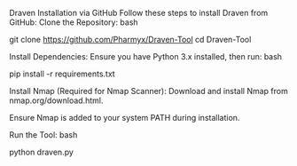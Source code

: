 Draven Installation via GitHub
Follow these steps to install Draven from GitHub:
Clone the Repository:
bash

git clone https://github.com/Pharmyx/Draven-Tool
cd Draven-Tool

Install Dependencies:
Ensure you have Python 3.x installed, then run:
bash

pip install -r requirements.txt

Install Nmap (Required for Nmap Scanner):
Download and install Nmap from nmap.org/download.html.

Ensure Nmap is added to your system PATH during installation.

Run the Tool:
bash

python draven.py

